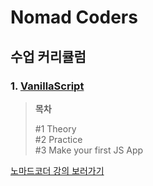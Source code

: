 # Nomad Coders

## 수업 커리큘럼

### 1. [VanillaScript](/Nomad_Coders/01.VanillaScript/README.md)

> **목차**  
> 
> #1 Theory  
> #2 Practice  
> #3 Make your first JS App

 [노마드코더 강의 보러가기](https://academy.nomadcoders.co/p/javascript-basics-for-absolute-beginners-kr)

